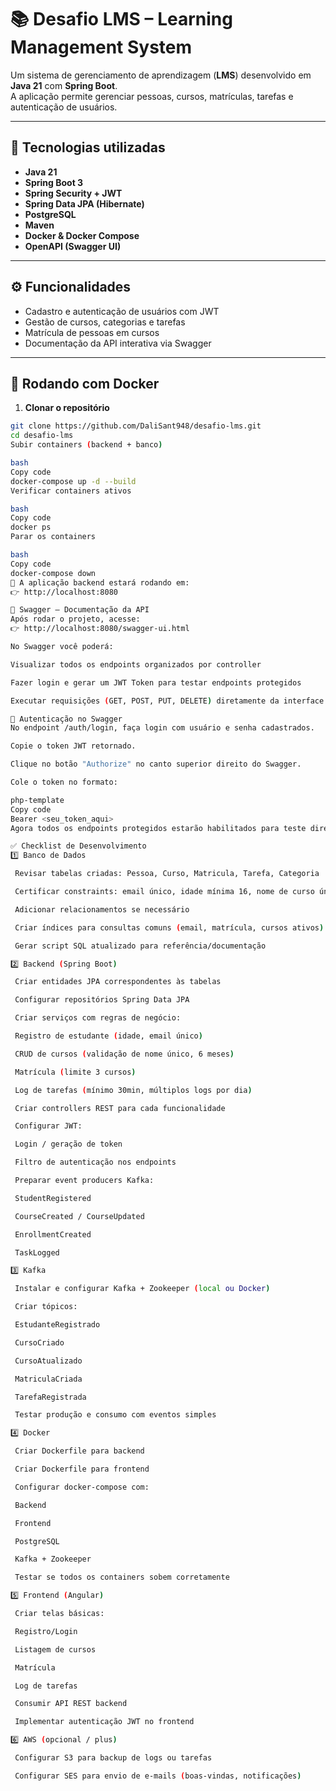 # 📚 Desafio LMS – Learning Management System

Um sistema de gerenciamento de aprendizagem (**LMS**) desenvolvido em **Java 21** com **Spring Boot**.  
A aplicação permite gerenciar pessoas, cursos, matrículas, tarefas e autenticação de usuários.

---

## 🚀 Tecnologias utilizadas
- **Java 21**
- **Spring Boot 3**
- **Spring Security + JWT**
- **Spring Data JPA (Hibernate)**
- **PostgreSQL**
- **Maven**
- **Docker & Docker Compose**
- **OpenAPI (Swagger UI)**

---

## ⚙️ Funcionalidades
- Cadastro e autenticação de usuários com JWT
- Gestão de cursos, categorias e tarefas
- Matrícula de pessoas em cursos
- Documentação da API interativa via Swagger

---

## 🐳 Rodando com Docker

1. **Clonar o repositório**
```bash
git clone https://github.com/DaliSant948/desafio-lms.git
cd desafio-lms
Subir containers (backend + banco)

bash
Copy code
docker-compose up -d --build
Verificar containers ativos

bash
Copy code
docker ps
Parar os containers

bash
Copy code
docker-compose down
🔗 A aplicação backend estará rodando em:
👉 http://localhost:8080

📖 Swagger – Documentação da API
Após rodar o projeto, acesse:
👉 http://localhost:8080/swagger-ui.html

No Swagger você poderá:

Visualizar todos os endpoints organizados por controller

Fazer login e gerar um JWT Token para testar endpoints protegidos

Executar requisições (GET, POST, PUT, DELETE) diretamente da interface

🔑 Autenticação no Swagger
No endpoint /auth/login, faça login com usuário e senha cadastrados.

Copie o token JWT retornado.

Clique no botão "Authorize" no canto superior direito do Swagger.

Cole o token no formato:

php-template
Copy code
Bearer <seu_token_aqui>
Agora todos os endpoints protegidos estarão habilitados para teste direto pelo Swagger.

✅ Checklist de Desenvolvimento
1️⃣ Banco de Dados

 Revisar tabelas criadas: Pessoa, Curso, Matricula, Tarefa, Categoria

 Certificar constraints: email único, idade mínima 16, nome de curso único

 Adicionar relacionamentos se necessário

 Criar índices para consultas comuns (email, matrícula, cursos ativos)

 Gerar script SQL atualizado para referência/documentação

2️⃣ Backend (Spring Boot)

 Criar entidades JPA correspondentes às tabelas

 Configurar repositórios Spring Data JPA

 Criar serviços com regras de negócio:

 Registro de estudante (idade, email único)

 CRUD de cursos (validação de nome único, 6 meses)

 Matrícula (limite 3 cursos)

 Log de tarefas (mínimo 30min, múltiplos logs por dia)

 Criar controllers REST para cada funcionalidade

 Configurar JWT:

 Login / geração de token

 Filtro de autenticação nos endpoints

 Preparar event producers Kafka:

 StudentRegistered

 CourseCreated / CourseUpdated

 EnrollmentCreated

 TaskLogged

3️⃣ Kafka

 Instalar e configurar Kafka + Zookeeper (local ou Docker)

 Criar tópicos:

 EstudanteRegistrado

 CursoCriado

 CursoAtualizado

 MatriculaCriada

 TarefaRegistrada

 Testar produção e consumo com eventos simples

4️⃣ Docker

 Criar Dockerfile para backend

 Criar Dockerfile para frontend

 Configurar docker-compose com:

 Backend

 Frontend

 PostgreSQL

 Kafka + Zookeeper

 Testar se todos os containers sobem corretamente

5️⃣ Frontend (Angular)

 Criar telas básicas:

 Registro/Login

 Listagem de cursos

 Matrícula

 Log de tarefas

 Consumir API REST backend

 Implementar autenticação JWT no frontend

6️⃣ AWS (opcional / plus)

 Configurar S3 para backup de logs ou tarefas

 Configurar SES para envio de e-mails (boas-vindas, notificações)
